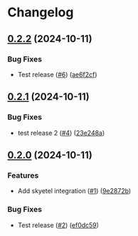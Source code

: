 # Changelog

## [0.2.2](https://github.com/somleng/somleng-integrations/compare/v0.2.1...v0.2.2) (2024-10-11)


### Bug Fixes

* Test release ([#6](https://github.com/somleng/somleng-integrations/issues/6)) ([ae6f2cf](https://github.com/somleng/somleng-integrations/commit/ae6f2cf6ac7081ba37f110a8dd718c42f2d1595e))

## [0.2.1](https://github.com/somleng/somleng-integrations/compare/v0.2.0...v0.2.1) (2024-10-11)


### Bug Fixes

* test release 2 ([#4](https://github.com/somleng/somleng-integrations/issues/4)) ([23e248a](https://github.com/somleng/somleng-integrations/commit/23e248a765b926c541d284920a700440b85602ff))

## [0.2.0](https://github.com/somleng/somleng-integrations/compare/v0.1.0...v0.2.0) (2024-10-11)


### Features

* Add skyetel integration ([#1](https://github.com/somleng/somleng-integrations/issues/1)) ([9e2872b](https://github.com/somleng/somleng-integrations/commit/9e2872bbc3a3694be3c4acb787e5dc9c0017e02d))


### Bug Fixes

* Test release ([#2](https://github.com/somleng/somleng-integrations/issues/2)) ([ef0dc59](https://github.com/somleng/somleng-integrations/commit/ef0dc59406743769be5b7a2e236ec302cca8c1bb))
